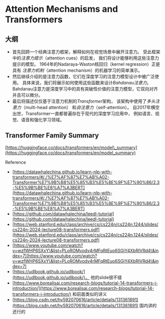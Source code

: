 # Attention Mechanisms and Transformers

## 大纲

* 首先回顾一个经典注意力框架，解释如何在视觉场景中展开注意力。 受此框架中&#x7684;_&#x6CE8;意力提示_（attention cues）的启发， 我们将设计能够利用这些注意力提示的模型。 1964年的Nadaraya-Waston核回归（kernel regression）正是具有 _注意力机制_（attention mechanism）的机器学习的简单演示。
* 然后继续介绍的是注意力函数，它们在深度学习的注意力模型设计中被广泛使用。 具体来说，我们将展示如何使用这些函数来设&#x8BA1;_&#x42;ahdanau注意力_。 Bahdanau注意力是深度学习中的具有突破性价值的注意力模型，它双向对齐并且可以微分。
* 最后将描述仅仅基于注意力机制&#x7684;_&#x54;ransforme&#x72;_&#x67B6;构， 该架构中使用&#x4E86;_&#x591A;头注意力_（multi-head attention） &#x548C;_&#x81EA;注意力_（self-attention）。 自2017年横空出世，Transformer一直都普遍存在于现代的深度学习应用中， 例如语言、视觉、语音和强化学习领域。



## Transformer Family Summary

[https://huggingface.co/docs/transformers/en/model\_summary](https://huggingface.co/docs/transformers/en/model_summary)



Reference

* [https://datawhalechina.github.io/learn-nlp-with-transformers/#/./%E7%AF%87%E7%AB%A02-Transformer%E7%9B%B8%E5%85%B3%E5%8E%9F%E7%90%86/2.3-%E5%9B%BE%E8%A7%A3BERT](https://datawhalechina.github.io/learn-nlp-with-transformers/#/./%E7%AF%87%E7%AB%A02-Transformer%E7%9B%B8%E5%85%B3%E5%8E%9F%E7%90%86/2.3-%E5%9B%BE%E8%A7%A3BERT)
* [https://github.com/datawhalechina/leedl-tutorial](https://github.com/datawhalechina/leedl-tutorial)
* [https://web.stanford.edu/class/archive/cs/cs224n/cs224n.1244/slides/cs224n-2024-lecture08-transformers.pdf](https://web.stanford.edu/class/archive/cs/cs224n/cs224n.1244/slides/cs224n-2024-lecture08-transformers.pdf)
* [https://www.youtube.com/watch?v=wzfWHP6SXxY\&list=PLoROMvodv4rMFqRtEuo6SGjY4XbRIVRd4\&index=7](https://www.youtube.com/watch?v=wzfWHP6SXxY\&list=PLoROMvodv4rMFqRtEuo6SGjY4XbRIVRd4\&index=7)
* [https://udlbook.github.io/udlbook/](https://udlbook.github.io/udlbook/)， 他的slide很不错
* [https://www.borealisai.com/research-blogs/tutorial-14-transformers-i-introduction/](https://www.borealisai.com/research-blogs/tutorial-14-transformers-i-introduction/) 和前面类似的讲义
* [https://blog.csdn.net/hy592070616/article/details/131361891](https://blog.csdn.net/hy592070616/article/details/131361891) 国内讲的还行的








